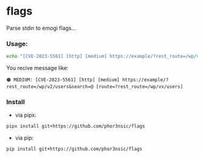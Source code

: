 # flags

Parse stdin to emogi flags...

### Usage:

```sh
echo "[CVE-2023-5561] [http] [medium] https://example/?rest_route=/wp/v2/users&search=@ [route="?rest_route=/wp/v2/users&"]" | flags | notify -silent
```

You recive message like:

```
🟠 MEDIUM: [CVE-2023-5561] [http] [medium] https://example/?rest_route=/wp/v2/users&search=@ [route=?rest_route=/wp/vx/users]
```

### Install

- via pipx:

```sh
pipx install git+https://github.com/phor3nsic/flags
```
- via pip:

```sh
pip install git+https://github.com/phor3nsic/flags
```
